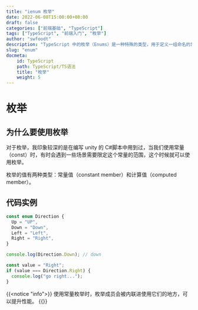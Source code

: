 ```yaml
---
title: "ienum 枚举"
date: 2022-06-08T15:00:00+08:00
draft: false
categories: ["前端基础", "TypeScript"]
tags: ["TypeScript", "前端入门", "枚举"]
author: "swfoodt"
description: "TypeScript 中的枚举（Enums）是一种特殊的类型，用于定义一组命名的常量。本文介绍了枚举的基本用法和特点。"
slug: "enum"
docmeta:
    id: TypeScript
    path: TypeScript/TS语法
    title: "枚举"
    weight: 5
---
```

# 枚举

## 为什么要使用枚举

对于枚举，我印象较深的是在编写 unity 的 C#脚本中用到过，当我们使用常量（const）时，有时会遇到一些场景需要限定这个常量的范围，这个时候就可以使用枚举。

枚举的值有两种类型：常量值（constant member）和计算值（computed member）。

## 代码实例

```ts
const enum Direction {
  Up = "UP",
  Down = "Down",
  Left = "Left",
  Right = "Right",
}

console.log(Direction.Down); // down

const value = "Right";
if (value === Direction.Right) {
  console.log("go right...");
}
```

{{<notice "info">}}
使用常量枚举时，枚举成员会被内联进使用它们的地方，可以提升性能。
{{</notice>}}
